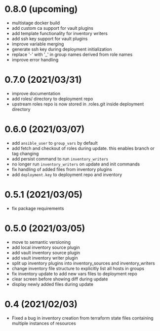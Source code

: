 # 0.8.0 (upcoming)
- multistage docker build
- add custom ca support for vault plugins
- add template functionality for inventory writers
- add ssh key support for vault plugins
- improve variable merging
- generate ssh key during deployment initialization
- replace '-' with '_' in group names derived from role names
- improve error handling

# 0.7.0 (2021/03/31)
- improve documentation
- add roles/ directory to deployment repo
- upstream roles repo is now stored in .roles.git inside deployment directory

# 0.6.0 (2021/03/07)
- add ``ansible_user`` to ``group_vars`` by default
- add fetch and checkout of roles during update. this enables branch or tag changing
- add persist command to run ``inventory_writers``
- no longer run ``inventory_writers`` on update and init commands
- fix handling of added files from inventory plugins
- add ``deployment.key`` to deployment repo and inventory

# 0.5.1 (2021/03/05)
- fix package requirements

# 0.5.0 (2021/03/05)
- move to semantic versioning
- add local inventory source plugin
- add vault inventory source plugin
- add vault inventory writer plugin
- split up inventory plugins into inventory_sources and inventory_writers
- change inventory file structure to explicitly list all hosts in groups
- fix inventory update to add new vars files to deployment repo
- clear screen before showing diff during update
- display newly added files during update

# 0.4 (2021/02/03)
- Fixed a bug in inventory creation from terraform state files containing multiple instances of resources
